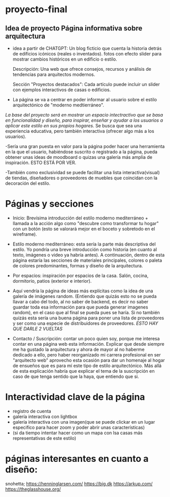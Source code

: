 # proyecto-final


## Idea de proyecto Página informativa sobre arquitectura

- idea a partir de CHATGPT: 
    Un blog ficticio que cuenta la historia detrás de edificios icónicos (reales o inventados).
    fotos  con efecto slider para mostrar cambios históricos en un edificio o estilo.

    Descripción: Una web que ofrece consejos, recursos y análisis de tendencias para arquitectos modernos.
    
    Sección "Proyectos destacados": Cada artículo puede incluir un slider con ejemplos interactivos de casas o edificios.



- La página se va a centrar en poder informar al usuario sobre el estilo arquitectónico de "moderno medtierráneo". 

*La base del proyecto será en mostrar un espacio intectractivo que se basa en funcionalidad y diseño, para inspirar, enseñar y ayudar a los usuarios a aplicar este estilo en sus propios hogares.*
Se busca que sea una experiencia educativa, pero también interactiva (ofrecer algo más a los usuarios).

-Sería una gran puesta en valor para la página poder hacer una herramienta en la que el usuario, habiéndose suscrito o registrado a la página, pueda obtener unas ideas de moodboard o quizas una galería más amplia de inspiración. ESTO ESTÁ POR VER.

-También como exclusividad se puede facilitar una lista interactiva(visual) de tiendas, diseñadores o proveedores de muebles que coincidan con la decoración del estilo.

# Páginas y secciones
- Inicio: Brevísima introducción del estilo moderno mediterráneo + llamada a la acción algo como "descubre como transformar tu hogar" con un botón (esto se valorará mejor en el boceto y sobretodo en el wireframe). 


- Estilo moderno mediterráneo: esta sería la parte más descriptiva del estilo. Yo pondría una breve introducción como historia (en cuanto al texto, imágenes o video ya habría antes). A continuación, dentro de esta página estaría las secciones de materiales principales, colores o paleta de colores predominantes, formas y diseño de la arquitectura.

- Por espacios: inspiración por espacios de la casa. Salón, cocina, dormitorio, patios (exterior e interior).

- Aquí vendría la página de ideas más explícitas como la idea de una galería de imágenes random. (Entiendo que quizás esto no se pueda llavar a cabo del todo, al no saber de backend, es decir no saber guardar toda esa información para que pueda generar imagenes random), en el caso que al final se pueda pues se haría. Si no también quizás esta sería una buena página para poner una lista de proveedores y ser como una especie de distribuidores de proveedores. *ESTO HAY QUE DARLE 2 VUELTAS*

- Contacto / Suscripción: contar un poco quien soy, porque me interesa contar en una página web esta información. Explicar que desde siempre me ha gustado la arquitectura y ahora de mayor al no haberme dedicado a ello, pero haber reorganizado mi carrera profesional en ser "arquitecto web" aprovecho esta ocasión para dar un homenaje al hogar de ensueños que es para mí este tipo de estilo arquitectónico.
Más allá de esta explicación habría que explicar el tema de la suscripción en caso de que tenga sentido que la haya, que entiendo que si.

# Interactividad clave de la página

- registro de cuenta
- galería interactiva con lightbox
- galería interactiva con una imagen(que se puede clickar en un lugar especifico para hacer zoom y poder abrir unas características)
- (si da tiempo intentar hacer como un mapa con lsa casas más representativas de este estilo)


# páginas interesantes en cuanto a diseño:
snohetta;
https://henninglarsen.com/
https://big.dk
https://arkup.com/
https://theglasshouse.org/


<!-- 
## Idea nº2

- Hacer un "mini juego" en el que eres un personaje y tienes que contestar a un especie de genio para seguir avanzando...
La idea es seguir avanzando de página en página con cada página estilada diferente y así aplicar varias formas de conocimiento conforme vas avanzando la página.

- Sería interesante poder unir una historia general. -->


<!-- ## Idea  nº1

# Referencias
Referencia principal "neal.fun"

Referencia capítulo `Los Simpsons` capítulo Bart cabando un hoyo.


- Hacer que la página principal solo pueda bajar hacia abajo y crear una replica "animada" del corazón de la tierra capa por capas. Donde se puede descubrir conforme bajas las antiguas especies, criaturas mágicas, tesoros... en cada parte que se va viendo estaría guay que se pudiese "clickar" para que se pueda ver alguna curiosidad de que o quien es el que está ahi. 

- La idea es que conforme bajes esté el fondo algo animado para que no sea una simple bg-img. No sé si esto se puede lograr la verdad.

- Sería interesante descubrir si tipo cuando encuentras un cofre se puede insertar un minipuzzle o minijuego para poder abrirlo.

- Quizás hacer una animacion para ir cabando o yendo por un camino hacia abajo (scroll) y que tenga reverse

- La idea es empezar con un fondo estilo pantalla de windows con la tipica ladera de windows (pero todo pensando a nivel dibujo?) cuando llegues en la página. Ahi quizas a la altura de las nubes poner una breve explicación de lo que es la pagina. MÁS un boton en el que te lleve ya a iniciar el scroll hacia abajo. tambien en la pantalla inicial estaría bien tener una parte base en modo de día y otra en modo nocturno que obviamente solo tenga funcionalidad en la parte inicial, la de fuera de la tierra.

- El personaje será Bart, el que esté cabando. Podría tener una interacción con Homer en el inicio. Es decir, en la tierra antes de cabar con alguna frase del capiítulo.

- Estaría bien que cabara por el centro o por algún lado y que cabara recto sin encontrar nada, pero que se vea todo lo que hay y que no está encontrando por solo ir recto.

- El tope sería el centro de la tierra.

- Hay que investigar, aunque creo que se podría, la manera en la que quizás pueda cambiar un poco de apariencia con JS, por ejemplo, cuando esté cerca que tenga un traje especial? 
 -->
